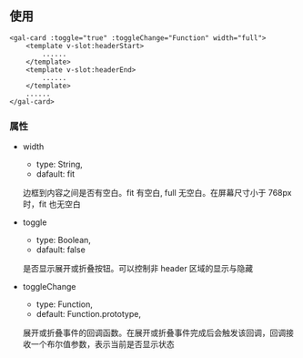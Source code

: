 ## 使用

```
<gal-card :toggle="true" :toggleChange="Function" width="full">
	<template v-slot:headerStart>
		......
	</template>
	<template v-slot:headerEnd>
		......
	</template>
	......
</gal-card>
```

### 属性

-   width

    -   type: String,
    -   dafault: fit

    边框到内容之间是否有空白。fit 有空白, full 无空白。在屏幕尺寸小于 768px 时，fit 也无空白

-   toggle

    -   type: Boolean,
    -   dafault: false

    是否显示展开或折叠按钮。可以控制非 header 区域的显示与隐藏

-   toggleChange

    -   type: Function,
    -   default: Function.prototype,

    展开或折叠事件的回调函数。在展开或折叠事件完成后会触发该回调，回调接收一个布尔值参数，表示当前是否显示状态
